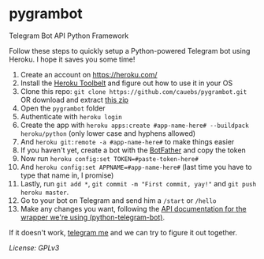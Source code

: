 # pygrambot
Telegram Bot API Python Framework

Follow these steps to quickly setup a Python-powered Telegram bot using Heroku. I hope it saves you some time!

1. Create an account on https://heroku.com/
2. Install the [Heroku Toolbelt](https://toolbelt.heroku.com/) and figure out how to use it in your OS
3. Clone this repo: `git clone https://github.com/cauebs/pygrambot.git` OR download and extract [this zip](https://github.com/cauebs/pygrambot/archive/master.zip)
4. Open the `pygrambot` folder
5. Authenticate with `heroku login`
6. Create the app with `heroku apps:create #app-name-here# --buildpack heroku/python` (only lower case and hyphens allowed)
7. And `heroku git:remote -a #app-name-here#` to make things easier
8. If you haven't yet, create a bot with the [BotFather](https://telegram.me/botfather) and copy the token
9. Now run `heroku config:set TOKEN=#paste-token-here#`
10. And `heroku config:set APPNAME=#app-name-here#` (last time you have to type that name in, I promise)
11. Lastly, run `git add *`, `git commit -m "First commit, yay!"` and `git push heroku master`.
12. Go to your bot on Telegram and send him a `/start` or `/hello`
13. Make any changes you want, following the [API documentation for the wrapper we're using (python-telegram-bot)](https://pythonhosted.org/python-telegram-bot/).

If it doesn't work, [telegram me](https://telegram.me/cauebs) and we can try to figure it out together.


*License: GPLv3*